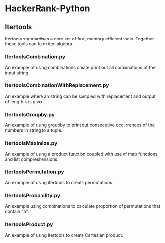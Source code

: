 # HackerRank-Python

## Itertools
Itertools standardises a core set of fast, memory efficient tools. Together these tools can form iter-algebra.

### ItertoolsCombination.py
An example of using combinations create print out all combinations of the input string.

### ItertoolsCombinationWithReplacement.py
An example where an string can be sampled with replacement and output of length k is given.

### ItertoolsGroupby.py
An example of using groupby to print out consecutive occurrences of the numbers in string to a tuple.

### ItertoolsMaximize.py
An example of using a product function coupled with use of map functions and list compreshensions.

### ItertoolsPermutation.py
An example of using itertools to create permutations.

### ItertoolsProbability.py
An example using combinations to calculate proportion of permutations that contain "a".

### ItertoolsProduct.py
An example of using itertools to create Cartesian product.


